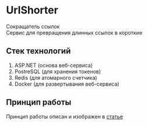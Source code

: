 # UrlShorter
Сокращатель ссылок  
Сервис для превращения длинных ссылок в короткие

## Стек технологий
1. ASP.NET (основа веб-сервиса)
2. PostreSQL (для хранения токенов)
3. Redis (для атомарного счетчика)
4. Docker (для развертывания веб-сервиса)

## Принцип работы
Принцип работы описан и изображен в [статье](https://proglib.io/p/a-mozhno-pokoroche-kak-rabotayut-sokrashchateli-ssylok-2020-02-24#:~:text=%D0%9A%D0%BE%D0%B3%D0%B4%D0%B0%20%D0%BF%D0%BE%D0%BB%D1%8C%D0%B7%D0%BE%D0%B2%D0%B0%D1%82%D0%B5%D0%BB%D1%8C%20%D0%BA%D0%BB%D0%B8%D0%BA%D0%B0%D0%B5%D1%82%20%D0%BF%D0%BE%20%D1%81%D0%BE%D0%BA%D1%80%D0%B0%D1%89%D1%91%D0%BD%D0%BD%D0%BE%D0%B9,%D0%B4%D0%B0%D0%BD%D0%BD%D1%8B%D0%B9%20%D1%82%D0%BE%D0%BA%D0%B5%D0%BD%20%D0%B2%20%D0%B1%D0%B0%D0%B7%D0%B5%20%D0%B4%D0%B0%D0%BD%D0%BD%D1%8B%D1%85.)
